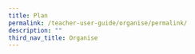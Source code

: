```yaml
---
title: Plan
permalink: /teacher-user-guide/organise/permalink/
description: ""
third_nav_title: Organise
---
```

